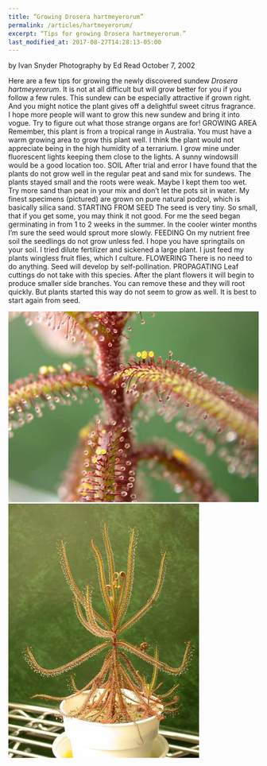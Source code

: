 ```yaml
---
title: “Growing Drosera hartmeyerorum”
permalink: /articles/hartmeyerorum/
excerpt: “Tips for growing Drosera hartmeyerorum.”
last_modified_at: 2017-08-27T14:28:13-05:00
---
```


by Ivan Snyder
Photography by Ed Read
October 7, 2002 

Here are a few tips for growing the newly discovered sundew <em>Drosera hartmeyerorum</em>. It is not at all difficult but will grow better for you if you follow a few rules. This sundew can be especially attractive if grown right. And you might notice the plant gives off a delightful sweet citrus fragrance. I hope more people will want to grow this new sundew and bring it into vogue. Try to figure out what those strange organs are for!
GROWING AREA
Remember, this plant is from a tropical range in Australia. You must have a warm growing area to grow this plant well. I think the plant would not appreciate being in the high humidity of a terrarium. I grow mine under fluorescent lights keeping them close to the lights. A sunny windowsill would be a good location too.
SOIL
After trial and error I have found that the plants do not grow well in the regular peat and sand mix for sundews. The plants stayed small and the roots were weak. Maybe I kept them too wet. Try more sand than peat in your mix and don’t let the pots sit in water. My finest specimens (pictured) are grown on pure natural podzol, which is basically silica sand.
STARTING FROM SEED
The seed is very tiny. So small, that if you get some, you may think it not good. For me the seed began germinating in from 1 to 2 weeks in the summer. In the cooler winter months I’m sure the seed would sprout more slowly.
FEEDING
On my nutrient free soil the seedlings do not grow unless fed. I hope you have springtails on your soil. I tried dilute fertilizer and sickened a large plant. I just feed my plants wingless fruit flies, which I culture.
FLOWERING
There is no need to do anything. Seed will develop by self-pollination.
PROPAGATING
Leaf cuttings do not take with this species. After the plant flowers it will begin to produce smaller side branches. You can remove these and they will root quickly. But plants started this way do not seem to grow as well. It is best to start again from seed.

<img src="/sites/default/files/photos/hartmeyerorum/10_hartcloser.jpg" width="512" height="384" alt="10_hartcloser.jpg" />

<img src="/sites/default/files/photos/hartmeyerorum/10_hartmature.jpg" width="384" height="512" alt="10_hartmature.jpg" />